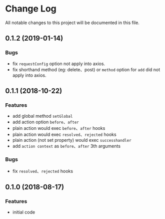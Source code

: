 # Change Log

All notable changes to this project will be documented in this file.

<a name="0.1.1"></a>
## 0.1.2 (2019-01-14) 

### Bugs

* fix `requestConfig` option not apply into axios.
* fix shorthand method (eg: delete、post) or `method` option for `add` did not apply into axios.

<a name="0.1.1"></a>
## 0.1.1 (2018-10-22) 

### Features

* add global method `setGlobal`
* add action option `before`、`after`
* plain action would exec `before`、`after` hooks
* plain action would exec `resolved`、`rejected` hooks
* plain action (not set property) would exec `successhandler`
* add `action context` as `before`、`after`  3th arguments

### Bugs

* fix `resolved`、`rejected` hooks

<a name="0.1.0"></a>
## 0.1.0 (2018-08-17) 

### Features

* initial code
